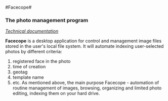 #Facecope#
### The photo management program ###

_[Technical documentation](https://docs.google.com/document/d/1uAafzIcO1uX_CPPadWWjw2VOkqY7Sk7aB99loCDafI4/edit?usp=sharing)_

__Facecope__ is a desktop application for control and management image files stored in the user's local file system. It will automate indexing user-selected photos by different criteria:
1. registered face in the photo
2. time of creation
3. geotag
4. template name
5. etc.
As mentioned above, the main purpose Facecope - automation of routine management of images, browsing, organizing and limited photo editing, indexing them on your hard drive.